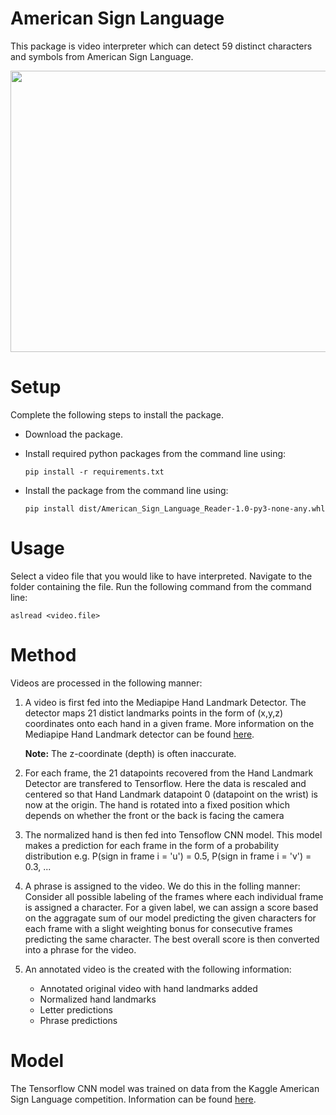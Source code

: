 # American Sign Language

This package is video interpreter which can detect 59 distinct characters and symbols from American Sign Language. 

<img src="ASL.gif" width="900" height="450"/>

# Setup 
Complete the following steps to install the package. 

- Download the package.
- Install required python packages from the command line using:

  ```pip install -r requirements.txt```
  
- Install the package from the command line using: 

  ```pip install dist/American_Sign_Language_Reader-1.0-py3-none-any.whl```

# Usage
Select a video file that you would like to have interpreted. Navigate to the folder containing the file. Run the following command from the command line:

  ```aslread <video.file>```

# Method
Videos are processed in the following manner:

1. A video is first fed into the Mediapipe Hand Landmark Detector. The detector maps 21 distict landmarks points in the form of (x,y,z) coordinates onto each hand in a given frame. More information on the Mediapipe Hand Landmark detector can be found [here](https://developers.google.com/mediapipe/solutions/vision/hand_landmarker).
  
   **Note:** The z-coordinate (depth) is often inaccurate.

4. For each frame, the 21 datapoints recovered from the Hand Landmark Detector are transfered to Tensorflow. Here the data is rescaled and centered so that Hand Landmark datapoint 0 (datapoint on the wrist) is now at the origin. The hand is rotated into a fixed position which depends on whether the front or the back is facing the camera

5. The normalized hand is then fed into Tensoflow CNN model. This model makes a prediction for each frame in the form of a probability distribution e.g. P(sign in frame i = 'u') = 0.5, P(sign in frame i = 'v') = 0.3, ...

6. A phrase is assigned to the video. We do this in the folling manner: Consider all possible labeling of the frames where each individual frame is assigned a character. For a given label, we can assign a score based on the aggragate sum of our model predicting the given characters for each frame with a slight weighting bonus for consecutive frames predicting the same character. The best overall score is then converted into a phrase for the video.  

7. An annotated video is the created with the following information:

    -  Annotated original video with hand landmarks added
    -  Normalized hand landmarks
    -  Letter predictions
    -  Phrase predictions

# Model 

The Tensorflow CNN model was trained on data from the Kaggle American Sign Language competition. Information can be found [here](https://www.kaggle.com/competitions/asl-fingerspelling). 




